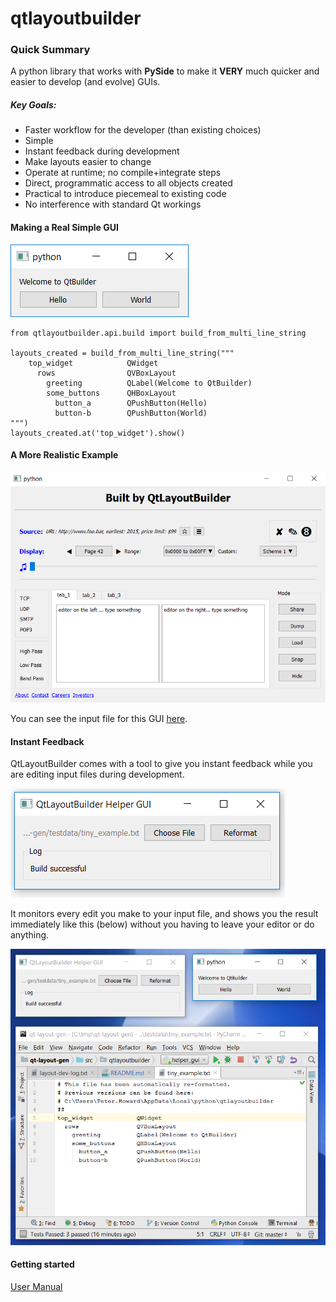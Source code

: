 # qtlayoutbuilder

### Quick Summary

A python library that works with **PySide** to make it **VERY**
much quicker and easier to develop (and evolve) GUIs.

##### Key Goals:
- Faster workflow for the developer (than existing choices)
- Simple
- Instant feedback during development
- Make layouts easier to change
- Operate at runtime; no compile+integrate steps
- Direct, programmatic access to all objects created
- Practical to introduce piecemeal to existing code
- No interference with standard Qt workings

#### Making a Real Simple GUI
![](docs/media/simple_example.png)

    from qtlayoutbuilder.api.build import build_from_multi_line_string
    
    layouts_created = build_from_multi_line_string("""
        top_widget            QWidget
          rows                QVBoxLayout
            greeting          QLabel(Welcome to QtBuilder)
            some_buttons      QHBoxLayout
              button_a        QPushButton(Hello)
              button-b        QPushButton(World)
    """)
    layouts_created.at('top_widget').show()

#### A More Realistic Example
![](docs/media/realistic.png)

You can see the input file for this GUI
[here](testdata/big_example_for_manual.txt).

#### Instant Feedback
QtLayoutBuilder comes with a tool to give you instant feedback while
you are editing input files during development.

![](docs/media/helper_alone.png)

It monitors every edit you make to your input file, and shows you the 
result immediately like this (below) without you having to leave 
your editor or do anything. 

![](docs/media/helper_windows.png)

#### Getting started

[User Manual](docs/user_manual.md)


